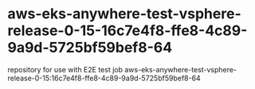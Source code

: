 # aws-eks-anywhere-test-vsphere-release-0-15-16c7e4f8-ffe8-4c89-9a9d-5725bf59bef8-64
repository for use with E2E test job aws-eks-anywhere-test-vsphere-release-0-15:16c7e4f8-ffe8-4c89-9a9d-5725bf59bef8-64
